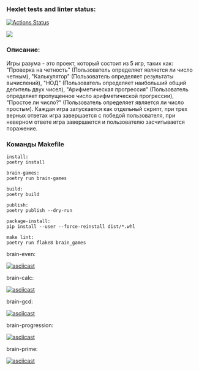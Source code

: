 ### Hexlet tests and linter status:
[![Actions Status](https://github.com/Manreed/python-project-49/actions/workflows/hexlet-check.yml/badge.svg)](https://github.com/Manreed/python-project-49/actions)

<a href="https://codeclimate.com/github/Manreed/python-project-49/maintainability"><img src="https://api.codeclimate.com/v1/badges/ea84a98a6d9efd4ea296/maintainability" /></a>

### Описание:
Игры разума - это проект, который состоит из 5 игр, таких как: "Проверка на четность" (Пользователь определяет является ли число четным), "Калькулятор" (Пользователь определяет результаты вычислений), "НОД" (Пользователь определяет наибольший общий делитель двух чисел), "Арифметическая прогрессия" (Пользователь определяет пропущенное число арифметической прогрессии), "Простое ли число?" (Пользователь определяет является ли число простым). Каждая игра запускается как отдельный скрипт, при трех верных ответах игра завершается с победой пользователя, при неверном ответе игра завершается и пользователю засчитывается поражение.  

### Команды Makefile

    install:
	poetry install

    brain-games:
    poetry run brain-games

    build:
	poetry build

    publish:
	poetry publish --dry-run

    package-install:
	pip install --user --force-reinstall dist/*.whl

    make lint:
	poetry run flake8 brain_games

   



brain-even:



[![asciicast](https://asciinema.org/a/AlfnEm3NwaLRr8cnmRP7KoT9V.svg)](https://asciinema.org/a/AlfnEm3NwaLRr8cnmRP7KoT9V)


brain-calc:



[![asciicast](https://asciinema.org/a/04weF0xOyVkYKf5z08vlL1c57.svg)](https://asciinema.org/a/04weF0xOyVkYKf5z08vlL1c57)


brain-gcd:



[![asciicast](https://asciinema.org/a/O0ANNl6KJRMTuQEzfvBqNWPSO.svg)](https://asciinema.org/a/O0ANNl6KJRMTuQEzfvBqNWPSO)


brain-progression:



[![asciicast](https://asciinema.org/a/EnCtCmRpQHw6HzqzSmORqdje7.svg)](https://asciinema.org/a/EnCtCmRpQHw6HzqzSmORqdje7)


brain-prime:



[![asciicast](https://asciinema.org/a/CtpyV37Zb5o8spepPAXStHQLY.svg)](https://asciinema.org/a/CtpyV37Zb5o8spepPAXStHQLY)
